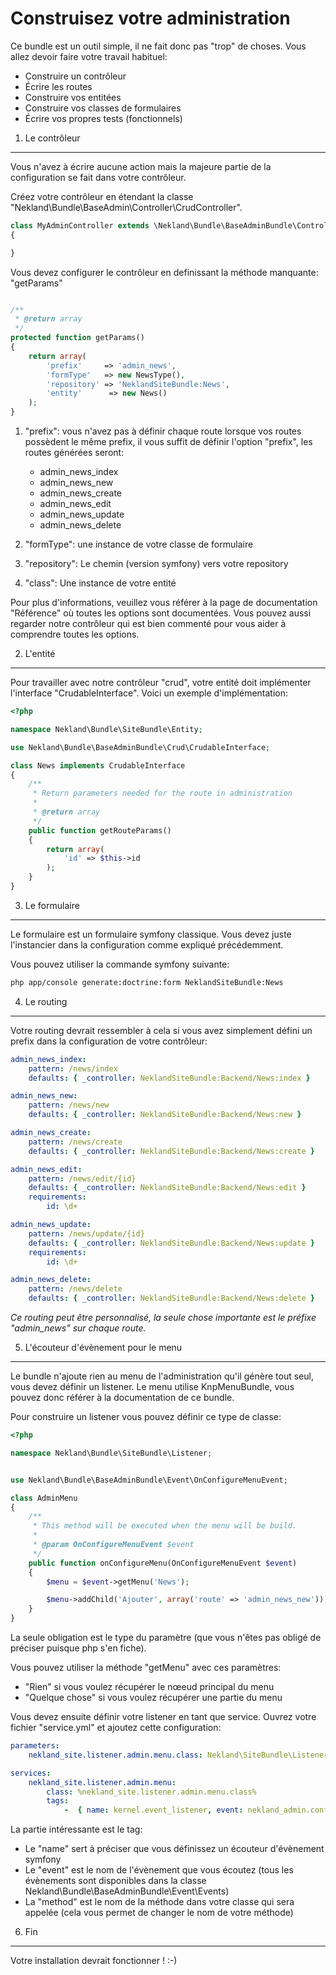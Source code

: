 Construisez votre administration
================================

Ce bundle est un outil simple, il ne fait donc pas "trop" de choses. Vous allez devoir faire votre travail habituel:

*  Construire un contrôleur
*  Écrire les routes
*  Construire vos entitées
*  Construire vos classes de formulaires
*  Écrire vos propres tests (fonctionnels)

1) Le contrôleur
-----------------

Vous n'avez à écrire aucune action mais la majeure partie de la configuration se fait dans votre contrôleur.

Créez votre contrôleur en étendant la classe "Nekland\Bundle\BaseAdmin\Controller\CrudController".

```PHP
class MyAdminController extends \Nekland\Bundle\BaseAdminBundle\Controller\CrudController
{

}
```

Vous devez configurer le contrôleur en definissant la méthode manquante: "getParams"

```PHP

/**
 * @return array
 */
protected function getParams()
{
    return array(
        'prefix'     => 'admin_news',
        'formType'   => new NewsType(),
        'repository' => 'NeklandSiteBundle:News',
        'entity'      => new News()
    );
}
```

1. "prefix": vous n'avez pas à définir chaque route lorsque vos routes possèdent le même prefix,
   il vous suffit de définir l'option "prefix", les routes générées seront:
   *  admin_news_index
   *  admin_news_new
   *  admin_news_create
   *  admin_news_edit
   *  admin_news_update
   *  admin_news_delete

2. "formType": une instance de votre classe de formulaire
3. "repository": Le chemin (version symfony) vers votre repository
4. "class": Une instance de votre entité

Pour plus d'informations, veuillez vous référer à la page de documentation "Référence" où toutes les options sont
documentées. Vous pouvez aussi regarder notre contrôleur qui est bien commenté pour vous aider à comprendre toutes les
options.


2) L'entité
-----------

Pour travailler avec notre contrôleur "crud", votre entité doit implémenter l'interface "CrudableInterface". Voici
un exemple d'implémentation:

```PHP
<?php

namespace Nekland\Bundle\SiteBundle\Entity;

use Nekland\Bundle\BaseAdminBundle\Crud\CrudableInterface;

class News implements CrudableInterface
{
    /**
     * Return parameters needed for the route in administration
     *
     * @return array
     */
    public function getRouteParams()
    {
        return array(
            'id' => $this->id
        );
    }
}
```

3) Le formulaire
----------------

Le formulaire est un formulaire symfony classique. Vous devez juste l'instancier dans la configuration comme expliqué
précédemment.

Vous pouvez utiliser la commande symfony suivante:

```BASH
php app/console generate:doctrine:form NeklandSiteBundle:News
```

4) Le routing
-------------

Votre routing devrait ressembler à cela si vous avez simplement défini un prefix dans la configuration de
votre contrôleur:

```YAML
admin_news_index:
    pattern: /news/index
    defaults: { _controller: NeklandSiteBundle:Backend/News:index }

admin_news_new:
    pattern: /news/new
    defaults: { _controller: NeklandSiteBundle:Backend/News:new }

admin_news_create:
    pattern: /news/create
    defaults: { _controller: NeklandSiteBundle:Backend/News:create }

admin_news_edit:
    pattern: /news/edit/{id}
    defaults: { _controller: NeklandSiteBundle:Backend/News:edit }
    requirements:
        id: \d+

admin_news_update:
    pattern: /news/update/{id}
    defaults: { _controller: NeklandSiteBundle:Backend/News:update }
    requirements:
        id: \d+

admin_news_delete:
    pattern: /news/delete
    defaults: { _controller: NeklandSiteBundle:Backend/News:delete }
```

*Ce routing peut être personnalisé, la seule chose importante est le préfixe "admin_news" sur chaque route.*

5) L'écouteur d'évènement pour le menu
--------------------------------------

Le bundle n'ajoute rien au menu de l'administration qu'il génère tout seul, vous devez définir un listener. Le menu
utilise KnpMenuBundle, vous pouvez donc référer à la documentation de ce bundle.

Pour construire un listener vous pouvez définir ce type de classe:

```PHP
<?php

namespace Nekland\Bundle\SiteBundle\Listener;


use Nekland\Bundle\BaseAdminBundle\Event\OnConfigureMenuEvent;

class AdminMenu
{
    /**
     * This method will be executed when the menu will be build.
     *
     * @param OnConfigureMenuEvent $event
     */
    public function onConfigureMenu(OnConfigureMenuEvent $event)
    {
        $menu = $event->getMenu('News');

        $menu->addChild('Ajouter', array('route' => 'admin_news_new'));
    }
}
```

La seule obligation est le type du paramètre (que vous n'êtes pas obligé de préciser puisque php s'en fiche).

Vous pouvez utiliser la méthode "getMenu" avec ces paramètres:

*  "Rien" si vous voulez récupérer le nœeud principal du menu
*  "Quelque chose" si vous voulez récupérer une partie du menu

Vous devez ensuite définir votre listener en tant que service. Ouvrez votre fichier "service.yml" et ajoutez cette
configuration:

```YAML
parameters:
    nekland_site.listener.admin.menu.class: Nekland\SiteBundle\Listener\AdminMenu

services:
    nekland_site.listener.admin.menu:
        class: %nekland_site.listener.admin.menu.class%
        tags:
            -  { name: kernel.event_listener, event: nekland_admin.configure.menu, method: onConfigureMenu  }
```

La partie intéressante est le tag:

*  Le "name" sert à préciser que vous définissez un écouteur d'évènement symfony
*  Le "event" est le nom de l'évènement que vous écoutez (tous les évènements sont disponibles dans la classe Nekland\Bundle\BaseAdminBundle\Event\Events)
*  La "method" est le nom de la méthode dans votre classe qui sera appelée (cela vous permet de changer le nom de votre méthode)


6) Fin
------

Votre installation devrait fonctionner ! :-)
